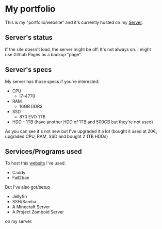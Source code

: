 # My portfolio

This is my "portfolio/website" and it's currently hosted on my [Server](https://nicolanapa.duckdns.org).

## Server's status

If the site doesn't load, the server might be off.
It's not always on.
I might use Github Pages as a backup "page".

## Server's specs

My server has those specs if you're interested:

-   CPU
    -   i7-4770
-   RAM
    -   16GB DDR3
-   SSD
    -   870 EVO 1TB
-   HDD - 1TB (have another HDD of 1TB and 500GB but they're not used)

As you can see it's not new but I've upgraded it a lot (bought it used at 20€, upgraded CPU, RAM, SSD and bought 2 1TB HDDs)

## Services/Programs used

To host this [website](https://nicolanapa.duckdns.org) I've used:

-   Caddy
-   Fail2ban

But I've also got/setup

-   Jellyfin
-   SSH/Samba
-   A Minecraft Server
-   A Project Zomboid Server

on my server.

